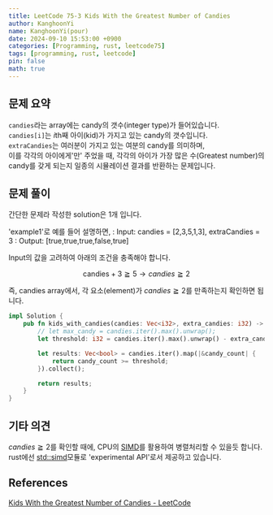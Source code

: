 ```yaml
---
title: LeetCode 75-3 Kids With the Greatest Number of Candies
author: KanghoonYi
name: KanghoonYi(pour)
date: 2024-09-10 15:53:00 +0900
categories: [Programming, rust, leetcode75]
tags: [programming, rust, leetcode]
pin: false
math: true
---
```


## 문제 요약
`candies`라는 array에는 candy의 갯수(integer type)가 들어있습니다.   
`candies[i]`는 *i*th째 아이(kid)가 가지고 있는 candy의 갯수입니다.  
`extraCandies`는 여러분이 가지고 있는 여분의 candy를 의미하며,  
이를 각각의 아이에게'만' 주었을 때, 각각의 아이가 가장 많은 수(Greatest number)의 candy를 갖게 되는지 일종의 시뮬레이션 결과를 반환하는 문제입니다.

## 문제 풀이
간단한 문제라 작성한 solution은 1개 입니다.

'example1'로 예를 들어 설명하면,
: Input: candies = [2,3,5,1,3], extraCandies = 3
: Output: [true,true,true,false,true]

Input의 값을 고려하여 아래의 조건을 충족해야 합니다.  

$$
\text{candies}+3\geqq5 \rightarrow candies \geqq 2
$$

즉, candies array에서, 각 요소(element)가 $candies \geqq 2$를 만족하는지 확인하면 됩니다.

```rust
impl Solution {
    pub fn kids_with_candies(candies: Vec<i32>, extra_candies: i32) -> Vec<bool> {
        // let max_candy = candies.iter().max().unwrap();
        let threshold: i32 = candies.iter().max().unwrap() - extra_candies;

        let results: Vec<bool> = candies.iter().map(|&candy_count| {
            return candy_count >= threshold;
        }).collect();

        return results;
    }
}
```

## 기타 의견
$candies \geqq 2$를 확인할 때에, CPU의 [SIMD](https://ko.wikipedia.org/wiki/SIMD)를 활용하여 병렬처리할 수 있을듯 합니다.  
rust에선 [std::simd](https://doc.rust-lang.org/std/simd/index.html)모듈로 'experimental API'로서 제공하고 있습니다.

## References

[Kids With the Greatest Number of Candies - LeetCode](https://leetcode.com/problems/kids-with-the-greatest-number-of-candies/description/?envType=study-plan-v2&envId=leetcode-75)
